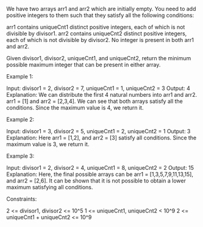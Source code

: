 We have two arrays arr1 and arr2 which are initially empty. You need to add
positive integers to them such that they satisfy all the following
conditions:


arr1 contains uniqueCnt1 distinct positive integers, each of which is not
divisible by divisor1.
arr2 contains uniqueCnt2 distinct positive integers, each of which is not
divisible by divisor2.
No integer is present in both arr1 and arr2.


Given divisor1, divisor2, uniqueCnt1, and uniqueCnt2, return the minimum
possible maximum integer that can be present in either array.


Example 1:


Input: divisor1 = 2, divisor2 = 7, uniqueCnt1 = 1, uniqueCnt2 = 3
Output: 4
Explanation: 
We can distribute the first 4 natural numbers into arr1 and arr2.
arr1 = [1] and arr2 = [2,3,4].
We can see that both arrays satisfy all the conditions.
Since the maximum value is 4, we return it.


Example 2:


Input: divisor1 = 3, divisor2 = 5, uniqueCnt1 = 2, uniqueCnt2 = 1
Output: 3
Explanation: 
Here arr1 = [1,2], and arr2 = [3] satisfy all conditions.
Since the maximum value is 3, we return it.

Example 3:


Input: divisor1 = 2, divisor2 = 4, uniqueCnt1 = 8, uniqueCnt2 = 2
Output: 15
Explanation: 
Here, the final possible arrays can be arr1 = [1,3,5,7,9,11,13,15], and arr2
= [2,6].
It can be shown that it is not possible to obtain a lower maximum satisfying
all conditions. 



Constraints:


2 <= divisor1, divisor2 <= 10^5
1 <= uniqueCnt1, uniqueCnt2 < 10^9
2 <= uniqueCnt1 + uniqueCnt2 <= 10^9




